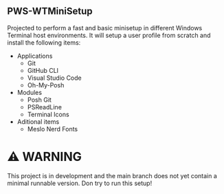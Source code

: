 ## PWS-WTMiniSetup

Projected to perform a fast and basic minisetup in different Windows Terminal host environments. It will setup a user profile from scratch and install the following items:
- Applications
    - Git
    - GitHub CLI
    - Visual Studio Code
    - Oh-My-Posh
- Modules
    - Posh Git
    - PSReadLine
    - Terminal Icons
- Aditional items
    - Meslo Nerd Fonts

# ⚠️ WARNING
This project is in development and the main branch does not yet contain a minimal runnable version. Don try to run this setup!
